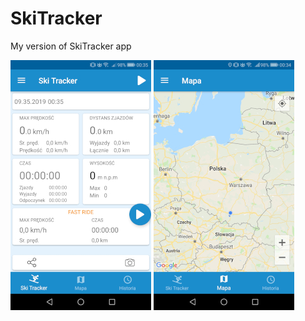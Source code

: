 # SkiTracker
My version of SkiTracker app

![](images/fragment_main.jpg) ![](images/fragment_map.jpg)
